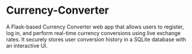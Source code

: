 # Currency-Converter
A Flask-based Currency Converter web app that allows users to register, log in, and perform real-time currency conversions using live exchange rates. It securely stores user conversion history in a SQLite database with an interactive UI.

